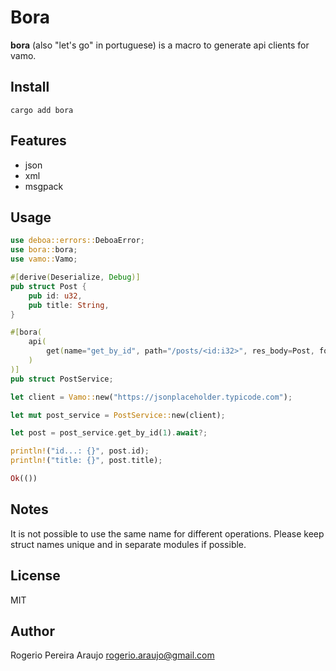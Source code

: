 # Bora

**bora** (also "let's go" in portuguese) is a macro to generate api clients for vamo.

## Install

`cargo add bora`

## Features

- json
- xml
- msgpack

## Usage

```rust
use deboa::errors::DeboaError;
use bora::bora;
use vamo::Vamo;

#[derive(Deserialize, Debug)]
pub struct Post {
    pub id: u32,
    pub title: String,
}

#[bora(
    api(
        get(name="get_by_id", path="/posts/<id:i32>", res_body=Post, format="json")
    )
)]
pub struct PostService;

let client = Vamo::new("https://jsonplaceholder.typicode.com");

let mut post_service = PostService::new(client);

let post = post_service.get_by_id(1).await?;

println!("id...: {}", post.id);
println!("title: {}", post.title);

Ok(())
```

## Notes

It is not possible to use the same name for different operations.
Please keep struct names unique and in separate modules if possible.

## License

MIT

## Author

Rogerio Pereira Araujo <rogerio.araujo@gmail.com>
